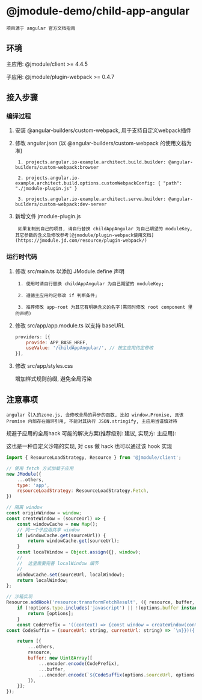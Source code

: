 # @jmodule-demo/child-app-angular

    项目源于 angular 官方文档指南

## 环境

主应用: @jmodule/client >= 4.4.5

子应用: @jmodule/plugin-webpack >= 0.4.7

## 接入步骤

### 编译过程
1. 安装 @angular-builders/custom-webpack, 用于支持自定义webpack插件

2. 修改 angular.json (以 @angular-builders/custom-webpack 的使用文档为准)
    
        1. projects.angular.io-example.architect.build.builder: @angular-builders/custom-webpack:browser

        2. projects.angular.io-example.architect.build.options.customWebpackConfig: { "path": "./jmodule-plugin.js" }
    
        3. projects.angular.io-example.architect.serve.builder: @angular-builders/custom-webpack:dev-server

3. 新增文件 jmodule-plugin.js
    
        如果复制到自己的项目, 请自行替换 childAppAngular 为自己期望的 moduleKey, 其它参数的含义及修改参考[@jmodule/plugin-webpack使用文档](https://jmodule.jd.com/resource/plugin-webpack/)

### 运行时代码
1. 修改 src/main.ts 以添加 JModule.define 声明
    
        1. 使用时请自行替换 childAppAngular 为自己期望的 moduleKey;

        2. 遵循主应用约定修改 if 判断条件;
        
        3. 推荐修改 app-root 为其它有明确含义的名字(需同时修改 root component 里的声明)

2. 修改 src/app/app.module.ts 以支持 baseURL

    ```javascript
    providers: [{
        provide: APP_BASE_HREF,
        useValue: '/childAppAngular/', // 按主应用约定修改
    }],
    ```
3. 修改 src/app/styles.css
    
    增加样式规则前缀, 避免全局污染


## 注意事项
    angular 引入的zone.js, 会修改全局的异步的函数, 比如 window.Promise, 且该 Promise 内部存在循环引用, 不能对其执行 JSON.stringify, 主应用当谨慎对待


规避子应用的全局hack 可能的解决方案(推荐级别: 建议, 实现方: 主应用):

这也是一种自定义沙箱的实现, 对 css 做 hack 也可以通过该 hook 实现
    
```javascript
import { ResourceLoadStrategy, Resource } from '@jmodule/client';

// 使用 fetch 方式加载子应用
new JModule({
    ...others,
    type: 'app',
    resourceLoadStrategy: ResourceLoadStrategy.Fetch,
})

// 隔离 window
const originWindow = window;
const createWindow = (sourceUrl) => {
    const windowCache = new Map();
    // 同一个子应用共享 window
    if (windowCache.get(sourceUrl)) {
        return windowCache.get(sourceUrl);
    }
    const localWindow = Object.assign({}, window);
    //
    //  这里需要完善 localWindow 细节
    //
    windowCache.set(sourceUrl, localWindow);
    return localWindow;
};

// 沙箱实现
Resource.addHook('resource:transformFetchResult', ({ resource, buffer, ...others }) => {
    if (!options.type.includes('javascript') || !(options.buffer instanceof Uint8Array)) {
        return [options];
    }
    const CodePrefix = '((context) => {const window = createWindow(context.sourceUrl); with(window){';
const CodeSuffix = (sourceUrl: string, currentUrl: string) => `\n}})({ sourceUrl: '${ sourceUrl }', currentUrl: '${ currentUrl }' })`;

    return [{
        ...others,
        resource,
        buffer: new Uint8Array([
            ...encoder.encode(CodePrefix),
            ...buffer,
            ...encoder.encode(`${CodeSuffix(options.sourceUrl, options.currentUrl)}`),
        ]),
    }];
});
```
